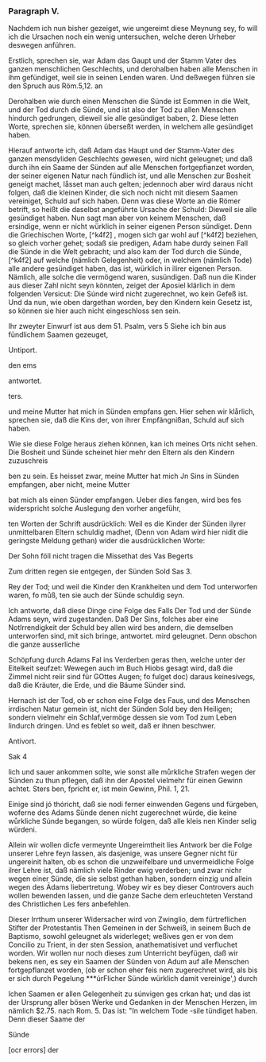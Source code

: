 <!-- Seite 158 --> 

### Paragraph V. ###

Nachdem ich nun bisher gezeiget, wie ungereimt
diese Meynung sey, fo will ich die Ursachen noch
ein wenig untersuchen, welche deren Urheber deswegen
anführen. 

Erstlich, sprechen sie, war Adam das Gaupt und
der Stamm Vater des ganzen menschlichen Geschlechts,
und derohalben haben alle Menschen in
ihm gefündiget, weil sie in seinen Lenden waren.
Und deßwegen führen sie den Spruch aus Röm.5,12. an<!-- Seite 158 -->

Derohalben wie durch einen Menschen die
Sünde ist Eommen in die Welt, und der Tod durch
die Sünde, und ist also der Tod zu allen Menschen
hindurch gedrungen, dieweil sie alle gesündiget
baben, 2. Diese letten Worte, sprechen sie, können
überseßt werden, in welchem alle gesündiget haben.

Hierauf antworte ich, daß Adam das Haupt und der
Stamm-Vater des ganzen mensdyliden Geschlechts
gewesen, wird nicht geleugnet; und daß durch ihn ein
Saame der Sünden auf alle Menschen fortgepfianzet
worden, der seiner eigenen Natur nach fündlich ist, und
alle Menschen zur Bosheit geneigt machet, låsset man
auch gelten; jedennoch aber wird daraus nicht folgen,
daß die kleinen Kinder, die sich noch nicht mit diesem
Saamen vereiniget, Schuld auf sich haben. Denn
was diese Worte an die Römer betrift, so heißt die daselbst
angeführte Ursache der Schuld: Dieweil sie
alle gesündiget haben. Nun sagt man aber von keinem
Menschen, daß ersindige, wenn er nicht würklich
in seiner eigenen Person sündiget. Denn die Griechischen
Worte, [^k4f2] , mogen sich gar wohl auf [^k4f2] beziehen,
so gleich vorher gehet; sodaß sie predigen, Adam
habe durdy seinen Fall die Sünde in die Welt gebracht;
und also kam der Tod durch die Sünde, [^k4f2]
auf welche (nämlich Gelegenheit) oder, in welchem
(nämlich Tode) alle andere gesündiget haben, das ist,
würklich in ilirer eigenen Person. Nämlich, alle solche
die vermögend waren, susündigen. Daß nun die
Kinder aus dieser Zahl nicht seyn könnten, zeiget der
Aposiel klärlich in dem folgenden Versicut: Die Súnde
wird nicht zugerechnet, wo kein Gefeß ist. Und
da nun, wie oben dargethan worden, bey den Kindern
kein Gesetz ist, so können sie hier auch nicht eingeschloss
sen sein.

Ihr zweyter Einwurf ist aus dem 51. Psalm, vers 5
Siehe ich bin aus fündlichem Saamen gezeuget,<!-- Seite 158 --><!-- content-0124.xml -->

Untiport.

den ems

antwortet.

ters.

und meine Mutter hat mich in Sünden empfans gen. Hier sehen wir klårlich, sprechen sie, daß die Kins der, von ihrer Empfängnißan, Schuld auf sich haben.

Wie sie diese Folge heraus ziehen können, kan ich meines Orts nicht sehen. Die Bosheit und Sünde scheinet hier mehr den Eltern als den Kindern zuzuschreis

ben zu sein. Es heisset zwar, meine Mutter hat mich Jn Sins in Sünden empfangen, aber nicht, meine Mutter

bat mich als einen Sünder empfangen. Ueber dies fangen, wird bes fes widerspricht solche Auslegung den vorher angeführ,

ten Worten der Schrift ausdrücklich: Weil es die Kinder der Sünden ilyrer unmittelbaren Eltern schuldig madhet, (Denn von Adam wird hier nidit die geringste Meldung gethan) wider die ausdrücklichen Worte:

Der Sohn föll nicht tragen die Missethat des Vas Begerts

Zum dritten regen sie entgegen, der Sünden Sold Sas 3.

Rey der Tod; und weil die Kinder den Krankheiten und dem Tod unterworfen waren, fo můß, ten sie auch der Sünde schuldig seyn.

Ich antworte, daß diese Dinge cine Folge des Falls Der Tod und der Sünde Adams seyn, wird zugestanden. Daß Der Sins, folches aber eine Notlrrendigkeit der Schuld bey allen wird bes andern, die demselben unterworfen sind, mit sich bringe, antwortet. mird geleugnet. Denn obschon die ganze ausserliche

Schöpfung durch Adams Fal ins Verderben geras then, welche unter der Eitelkeit seufzet: Wewegen auch im Buch Hiobs gesagt wird, daß die Zimmel nicht reiir sind für GOttes Augen; fo fulget doc) daraus keinesivegs, daß die Kräuter, die Erde, und die Bäume Sünder sind.

Hernach ist der Tod, ob er schon eine Folge des Faus, und des Menschen irrdischen Natur gemein ist, nicht der Sünden Sold bey den Heiligen; sondern vielmehr ein Schlaf,vermöge dessen sie vom Tod zum Leben lindurch dringen. Und es feblet so weit, daß er ihnen beschwer.

Antivort.

Sak 4

lich und sauer ankommen solte, wie sonst alle můrkliche Strafen wegen der Sünden zu thun pflegen, daß ihn der Apostel vielmehr für einen Gewinn achtet. Sters ben, fpricht er, ist mein Gewinn, Phil. 1, 21.

Einige sind jó thóricht, daß sie nodi ferner einwenden Gegens und fürgeben, woferne des Adams Sünde denen nicht zugerechnet würde, die keine wůrkliche Súnde begangen, so würde folgen, daß alle kleis nen Kinder selig würdeni.

Allein wir wollen dicfe vermeynte Ungereimtheit lies Antwork ber die Folge unserer Lehre feyn lassen, als dasjenige, was unsere Gegner nicht für ungereinit halten, ob es schon die unzweifelbare und unvermeidliche Folge ilrer Lehre ist, daß nämlich viele Rinder ewig verderben; und zwar nichr wegen einer Sünde, die sie selbst gethan haben, sondern einzig und allein wegen des Ādams liebertretung. Wobey wir es bey dieser Controvers auch wollen bewenden lassen, und die ganze Sache dem erleuchteten Verstand des Christlichen Les fers anbefehlen.

Dieser Irrthum unserer Widersacher wird von Zwinglio, dem fürtreflichen Stifter der Protestantis Then Gemeinen in der Schweiß, in seinem Buch de Baptismo, sowohl geleugnet als widerleget; weßives gen er von dem Concilio zu Trient, in der sten Session, anathematisivet und verfluchet worden. Wir wollen nur noch dieses zum Unterricht beyfügen, daß wir bekens nen, es sey ein Saamen der Sünden von Adum auf alle Menschen fortgepflanzet worden, (ob er schon eher feis nem zugerechnet wird, als bis er sich durch Pegelung ***úrFlicher Sünde würklich damit vereinige',) durch

Ichen Saamen er allen Gelegenheit zu súnvigen ges crkan hat; und das ist der Ursprung aller bösen Werke und Gedanken in der Menschen Herzen, im nämlich $2.75. nach Rom. 5. Das ist: "In welchem Tode -sile tündiget haben. Denn dieser Saame der

Sünde

 [ocr errors]
der